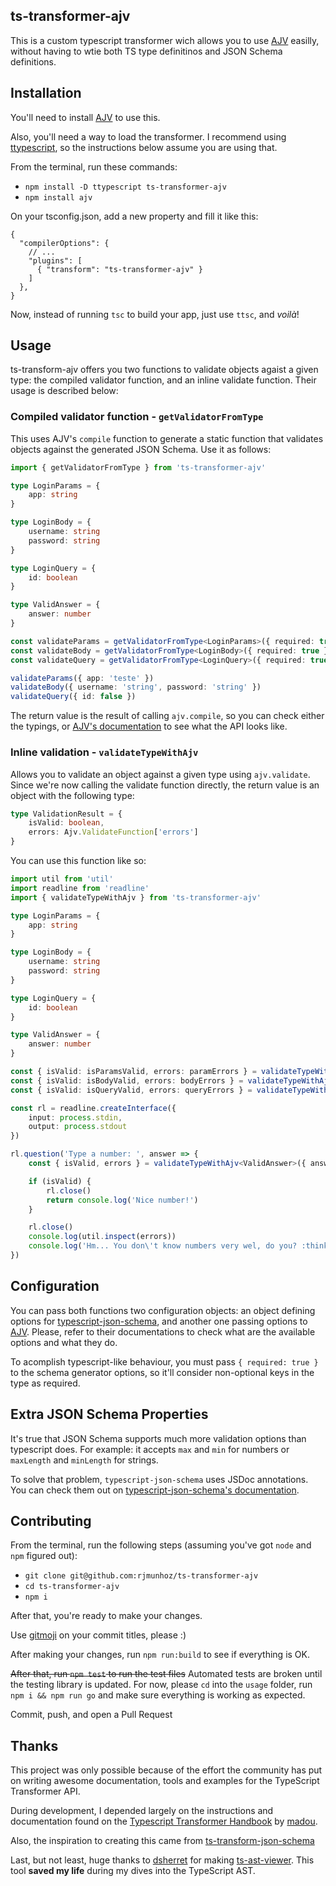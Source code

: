 ts-transformer-ajv
---

This is a custom typescript transformer wich allows you to use [AJV](https://npmjs.org/package/ajv) easilly, without having to wtie both TS type definitinos and JSON Schema definitions.

## Installation

You'll need to install [AJV](https://npmjs.org/package/ajv) to use this.

Also, you'll need a way to load the transformer. I recommend using [ttypescript](https://npmjs.org/package/ttypescript),
so the instructions below assume you are using that.

From the terminal, run these commands:

- `npm install -D ttypescript ts-transformer-ajv`
- `npm install ajv`

On your tsconfig.json, add a new property and fill it like this:

```json5
{
  "compilerOptions": {
    // ...
    "plugins": [
      { "transform": "ts-transformer-ajv" }
    ]
  },
}
```

Now, instead of running `tsc` to build your app, just use `ttsc`, and *voilà*!

## Usage

ts-transform-ajv offers you two functions to validate objects agaist a given type: the compiled validator function, and an inline validate function. Their usage is described below:

### Compiled validator function - `getValidatorFromType`

This uses AJV's `compile` function to generate a static function that validates objects against the generated JSON Schema. Use it as follows:

```typescript
import { getValidatorFromType } from 'ts-transformer-ajv'

type LoginParams = {
    app: string
}

type LoginBody = {
    username: string
    password: string
}

type LoginQuery = {
    id: boolean
}

type ValidAnswer = {
    answer: number
}

const validateParams = getValidatorFromType<LoginParams>({ required: true }, { useDefaults: true })
const validateBody = getValidatorFromType<LoginBody>({ required: true })
const validateQuery = getValidatorFromType<LoginQuery>({ required: true })

validateParams({ app: 'teste' })
validateBody({ username: 'string', password: 'string' })
validateQuery({ id: false })
```

The return value is the result of calling `ajv.compile`, so you can check either the typings, or [AJV's documentation](https://npmjs.org/package/ajv) to see what the API looks like.

### Inline validation - `validateTypeWithAjv`

Allows you to validate an object against a given type using `ajv.validate`. Since we're now calling the validate function directly, the return value is an object with the following type:

```typescript
type ValidationResult = {
    isValid: boolean,
    errors: Ajv.ValidateFunction['errors']
}
```

You can use this function like so:

```typescript
import util from 'util'
import readline from 'readline'
import { validateTypeWithAjv } from 'ts-transformer-ajv'

type LoginParams = {
    app: string
}

type LoginBody = {
    username: string
    password: string
}

type LoginQuery = {
    id: boolean
}

type ValidAnswer = {
    answer: number
}

const { isValid: isParamsValid, errors: paramErrors } = validateTypeWithAjv<LoginParams>({ app: 'test' })
const { isValid: isBodyValid, errors: bodyErrors } = validateTypeWithAjv<LoginBody>({ username: 'string', password: 'string' })
const { isValid: isQueryValid, errors: queryErrors } = validateTypeWithAjv<LoginQuery>({}, { required: true })

const rl = readline.createInterface({
    input: process.stdin,
    output: process.stdout
})

rl.question('Type a number: ', answer => {
    const { isValid, errors } = validateTypeWithAjv<ValidAnswer>({ answer }, { coerceTypes: true })

    if (isValid) {
        rl.close()
        return console.log('Nice number!')
    }

    rl.close()
    console.log(util.inspect(errors))
    console.log('Hm... You don\'t know numbers very wel, do you? :think:')
})
```

## Configuration

You can pass both functions two configuration objects: an object defining options for [typescript-json-schema](https://npmjs.org/package/typescript-json-schema), and another one passing options to [AJV](https://npmjs.org/package/ajv).
Please, refer to their documentations to check what are the available options and what they do.

To acomplish typescript-like behaviour, you must pass `{ required: true }` to the schema generator options, so it'll consider non-optional keys in the type as required.

## Extra JSON Schema Properties

It's true that JSON Schema supports much more validation options than typescript does. For example: it accepts `max` and `min` for numbers
or `maxLength` and `minLength` for strings.

To solve that problem, `typescript-json-schema` uses JSDoc annotations. You can check them out on [typescript-json-schema's documentation](https://www.npmjs.com/package/typescript-json-schema#annotations).

## Contributing

From the terminal, run the following steps (assuming you've got `node` and `npm` figured out):

- `git clone git@github.com:rjmunhoz/ts-transformer-ajv`
- `cd ts-transformer-ajv`
- `npm i`

After that, you're ready to make your changes.

Use [gitmoji](https://github.com/carloscuesta/gitmoji) on your commit titles, please :)

After making your changes, run `npm run:build` to see if everything is OK.

~~After that, run `npm test` to run the test files~~
Automated tests are broken until the testing library is updated.
For now, please `cd` into the `usage` folder, run `npm i && npm run go` and make sure everything is working as expected.

Commit, push, and open a Pull Request

## Thanks

This project was only possible because of the effort the community has put on writing awesome
documentation, tools and examples for the TypeScript Transformer API.

During development, I depended largely on the instructions and documentation
found on the [Typescript Transformer Handbook](https://github.com/madou/typescript-transformer-handbook) by [madou](https://github.com/madou/).

Also, the inspiration to creating this came from [ts-transform-json-schema](https://github.com/marionebl/ts-transform-json-schema)

Last, but not least, huge thanks to [dsherret](https://github.com/dsherret) for making [ts-ast-viewer](https://github.com/dsherret/ts-ast-viewer). This tool
**saved my life** during my dives into the TypeScript AST.
